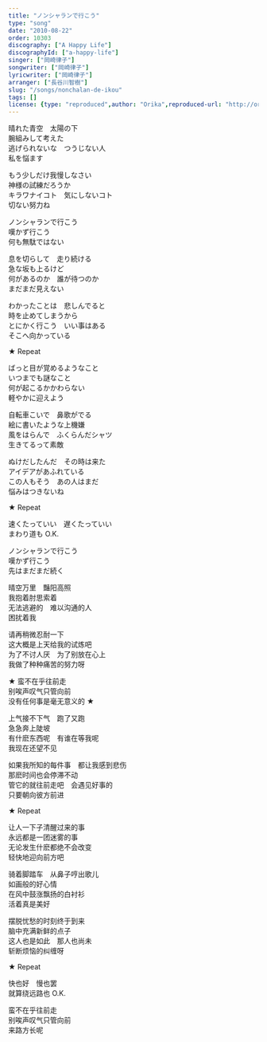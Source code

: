 ```yaml
---
title: "ノンシャランで行こう"
type: "song"
date: "2010-08-22"
order: 10303
discography: ["A Happy Life"]
discographyId: ["a-happy-life"]
singer: ["岡崎律子"]
songwriter: ["岡崎律子"]
lyricwriter: ["岡崎律子"]
arranger: ["長谷川智樹"]
slug: "/songs/nonchalan-de-ikou"
tags: []
license: {type: "reproduced",author: "Orika",reproduced-url: "http://orikamushi.myweb.hinet.net/",reproduced-website: "織歌蟲網站"}
---
```


晴れた青空　太陽の下   
腕組みして考えた   
逃げられないな　つうじない人   
私を悩ます   
  
もう少しだけ我慢しなさい   
神様の試練だろうか   
キラワナイコト　気にしないコト   
切ない努力ね   
  
ノンシャランで行こう   
嘆かず行こう   
何も無駄ではない   
  
息を切らして　走り続ける   
急な坂も上るけど   
何があるのか　誰が待つのか   
まだまだ見えない   
  
わかったことは　悲しんでると   
時を止めてしまうから   
とにかく行こう　いい事はある   
そこへ向かっている   
  
★ Repeat   
  
ばっと目が覚めるようなこと   
いつまでも謎なこと   
何が起こるかかわらない   
軽やかに迎えよう   
  
自転車こいで　鼻歌がでる   
絵に書いたような上機嫌   
風をはらんで　ふくらんだシャツ   
生きてるって素敵   
  
ぬけだしたんだ　その時は来た   
アイデアがあふれている   
この人もそう　あの人はまだ   
悩みはつきないね   
  
★ Repeat   
  
速くたっていい　遅くたっていい   
まわり道も O.K.   
  
ノンシャランで行こう   
嘆かず行こう   
先はまだまだ続く  
  
<!-- 翻译 -->

晴空万里　豔阳高照   
我抱着肘思索着   
无法逃避的　难以沟通的人   
困扰着我   
  
请再稍微忍耐一下   
这大概是上天给我的试炼吧   
为了不讨人厌　为了别放在心上   
我做了种种痛苦的努力呀   
  
★ 蛮不在乎往前走   
别唉声叹气只管向前   
没有任何事是毫无意义的 ★   
  
上气接不下气　跑了又跑   
急急奔上陡坡   
有什麽东西呢　有谁在等我呢   
我现在还望不见   
  
如果我所知的每件事　都让我感到悲伤   
那麽时间也会停滞不动   
管它的就往前走吧　会遇见好事的   
只要朝向彼方前进   
  
★ Repeat   
  
让人一下子清醒过来的事   
永远都是一团迷雾的事   
无论发生什麽都绝不会改变   
轻快地迎向前方吧   
  
骑着脚踏车　从鼻子哼出歌儿   
如画般的好心情   
在风中鼓涨飘扬的白衬衫   
活着真是美好   
  
摆脱忧愁的时刻终于到来   
脑中充满新鲜的点子   
这人也是如此　那人也尚未   
斩断烦恼的纠缠呀   
  
★ Repeat   
  
快也好　慢也罢   
就算绕远路也 O.K.   
  
蛮不在乎往前走   
别唉声叹气只管向前   
来路方长呢

